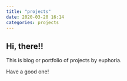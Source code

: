 ```yaml
---
title: "projects"
date: 2020-03-20 16:14
categories: projects
---
```


## Hi, there!!

This is blog or portfolio of projects by euphoria.

Have a good one!


